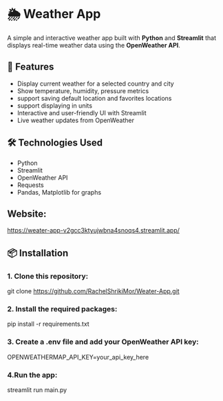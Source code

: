 # 🌦️ Weather App

A simple and interactive weather app built with **Python** and **Streamlit** that displays real-time weather data using the **OpenWeather API**.

## 🚀 Features

- Display current weather for a selected country and city
- Show temperature, humidity, pressure metrics
- support saving default location and favorites locations
- support displaying in units
- Interactive and user-friendly UI with Streamlit
- Live weather updates from OpenWeather

## 🛠️ Technologies Used

- Python
- Streamlit
- OpenWeather API
- Requests
- Pandas, Matplotlib for graphs

## Website:
https://weater-app-v2gcc3ktyujwbna4snoqs4.streamlit.app/

## 📦 Installation

### 1. Clone this repository:

git clone https://github.com/RachelShrikiMor/Weater-App.git

### 2. Install the required packages:

pip install -r requirements.txt

### 3. Create a .env file and add your OpenWeather API key:

OPENWEATHERMAP_API_KEY=your_api_key_here

### 4.Run the app:

streamlit run main.py




